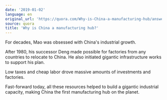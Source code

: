 ```yaml
---
date: '2019-01-02'
language: en
original_url: 'https://quora.com/Why-is-China-a-manufacturing-hub/answer/Clément-Renaud'
source: quora
title: 'Why is China a manufacturing hub?'
---
```


For decades, Mao was obsessed with China's industrial growth.

After 1980, his successor Deng made possible for factories from any
countries to relocate to China. He also initiated gigantic
infrastructure works to support his plan.

Low taxes and cheap labor drove massive amounts of investments and
factories.

Fast-forward today, all these resources helped to build a gigantic
industrial capacity, making China the first manufacturing hub on the
planet.
